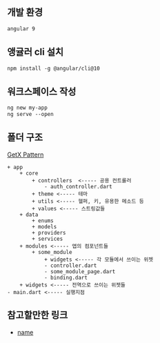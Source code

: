 ## 개발 환경
```md
angular 9
```

## 앵귤러 cli 설치
```md
npm install -g @angular/cli@10
```

## 워크스페이스 작성
```md
ng new my-app
ng serve --open
```

## 폴더 구조
[GetX Pattern](https://github.com/kauemurakami/getx_pattern#readme)
```
+ app
    + core
        + controllers  <----- 공용 컨트롤러
            - auth_controller.dart
        + theme <----- 테마
        + utils <----- 헬퍼, 키, 유용한 메소드 등
        + values <----- 스트링값들
    + data
        + enums
        + models
        + providers
        + services
    + modules <----- 앱의 컴포넌트들
        + some_module
            + widgets <----- 각 모듈에서 쓰이는 위젯
            - controller.dart
            - some_module_page.dart
            - binding.dart
    + widgets <----- 전역으로 쓰이는 위젯들
- main.dart <----- 실행지점
```

## 참고할만한 링크
- [name](https://)
